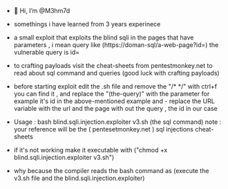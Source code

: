 - 👋 Hi, I’m @M3hm7d
- somethings i have learned from 3 years experinece
- a small exploit that exploits the blind sqli in the pages that have parameters , i mean query like (https://doman-sql/a-web-page?id=) the vulnerable query is id=
- to crafting payloads visit the cheat-sheets from pentestmonkey.net to read about sql command and queries (good luck with crafting payloads)
- before starting exploit edit the .sh file and remove the "/* */" with ctrl+f you can find it , and replace the "(the-query)" with the parameter for example it's id in the above-mentioned example and - replace the URL variable with the url and the page with out the query , the id in our case


- Usage : bash blind.sqli.injection.exploiter v3.sh (the sql command) note : your reference will be the ( pentesetmonkey.net ) sql injections cheat-sheets
- if it's not working make it executable with ("chmod +x blind.sqli.injection.exploiter v3.sh")
- why because the compiler reads the bash command as (execute the v3.sh file and the blind.sqli.injection.exploiter)
